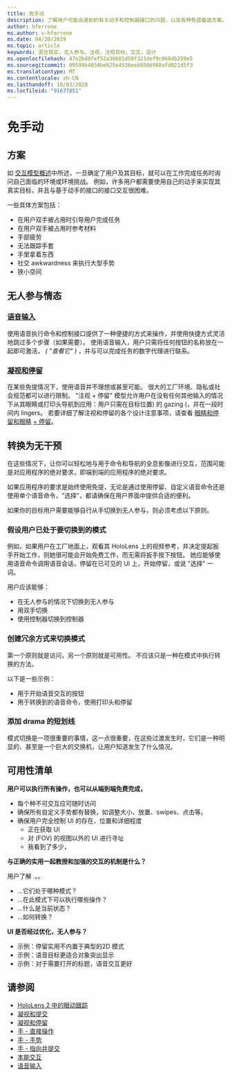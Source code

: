 ```yaml
---
title: 免手动
description: 了解用户可能会遇到的有关动手和控制器接口的问题，以及各种免提备选方案。
author: hferrone
ms.author: v-hferrone
ms.date: 04/20/2019
ms.topic: article
keywords: 混合现实，无人参与，注视，注视目标，交互，设计
ms.openlocfilehash: 47e2bd8fef52a36601d58f321def9c066db259e5
ms.sourcegitcommit: 09599b4034be825e4536eeb9566968afd021d5f3
ms.translationtype: MT
ms.contentlocale: zh-CN
ms.lasthandoff: 10/03/2020
ms.locfileid: "91677851"
---
```

# <a name="hands-free"></a>免手动

## <a name="scenarios"></a>方案

如 [交互模型概述](interaction-fundamentals.md)中所述，一旦确定了用户及其目标，就可以在工作完成任务时询问自己面临的环境或环境挑战。 例如，许多用户都需要使用自己的动手来实现其真实目标，并且与基于动手的接口的接口交互很困难。 

一些具体方案包括： 
* 在用户双手被占用时引导用户完成任务
* 在用户双手被占用时参考材料
* 手部疲劳
* 无法跟踪手套
* 手里拿着东西
* 社交 awkwardness 来执行大型手势
* 狭小空间


## <a name="hands-free-modalities"></a>无人参与情态

### <a name="voice-input"></a>[语音输入](voice-input.md)

使用语音执行命令和控制接口提供了一种便捷的方式来操作，并使用快捷方式灵活地跳过多个步骤（如果需要）。 使用语音输入，用户只需将任何按钮的名称放在一起即可激活， _( "查看它" )_ ，并与可以完成任务的数字代理进行联系。


### <a name="gaze-and-dwell"></a>[凝视和停留](gaze-and-dwell.md)

在某些免提情况下，使用语音并不理想或甚至可能。 很大的工厂环境、隐私或社会规范都可以进行限制。 "注视 + 停留" 模型允许用户在没有任何其他输入的情况下从其眼睛或打印头导航到应用：用户只需在目标位置) 的 gazing (，并在一段时间内 lingers。 若要详细了解注视和停留的各个设计注意事项，请查看 [眼睛和停留和眼睛](gaze-and-dwell-eyes.md) [+ 停留](gaze-and-dwell-head.md)。


## <a name="transitioning-in-and-out-of-hands-free"></a>转换为无干预

在这些情况下，让你可以轻松地与用于命令和导航的全息影像进行交互，范围可能是对应用程序的绝对要求，即端到端的应用程序的绝对要求。 

如果应用程序的要求是始终使用免提，无论是通过使用停留、自定义语音命令还是使用单个语音命令，"选择"，都请确保在用户界面中提供合适的便利。 

如果你的目标用户需要能够自行从手切换到无人参与，则必须考虑以下原则。

### <a name="assume-the-user-is-already-in-the-mode-that-they-want-to-switch-to"></a>假设用户已处于要切换到的模式
例如，如果用户在工厂地面上，观看其 HoloLens 上的视频参考，并决定提起扳手开始工作，则她很可能会开始免费工作，而无需将扳手按下按钮。 她应能够使用语音命令调用语音会话，停留在已可见的 UI 上，开始停留，或说 "选择" 一词。

用户应该能够： 
* 在无人参与的情况下切换到无人参与
* 用双手切换
* 使用控制器切换到控制器 

### <a name="create-redundant-ways-to-switch-modes"></a>创建冗余方式来切换模式
第一个原则就是访问，另一个原则就是可用性。 不应该只是一种在模式中执行转换的方法。 

以下是一些示例： 
* 用于开始语音交互的按钮
* 用于转换到的语音命令，使用打印头和停留

### <a name="add-a-dash-of-drama"></a>添加 drama 的短划线
模式切换是一项很重要的事情，这一点很重要，在这些过渡发生时，它们是一种明显的、甚至是一个巨大的交换机，让用户知道发生了什么情况。 


## <a name="usability-checklist"></a>可用性清单

**用户可以执行所有操作，也可以从端到端免费完成，**
* 每个种不可交互应可随时访问
* 确保所有自定义手势都有替换，如调整大小、放置、swipes、点击等。
* 确保用户完全控制 UI 的存在、位置和详细程度
    * 正在获取 UI
    * 对 (FOV) 的视图以外的 UI 进行寻址
    * 我看到了多少，

**与正确的实用一起教授和加强的交互的机制是什么？**

用户了解 .。。
* ...它们处于哪种模式？
* ...在此模式下可以执行哪些操作？
* ...什么是当前状态？
* ...如何转换？
    
**UI 是否经过优化，无人参与？**   

* 示例：停留实用不内置于典型的2D 模式
* 示例：语音目标更适合对象突出显示
* 示例：对于需要打开的标题，语音交互更好


## <a name="see-also"></a>请参阅
* [HoloLens 2 中的眼动跟踪](eye-tracking.md)
* [凝视和提交](gaze-and-commit.md)
* [凝视和停留](gaze-and-dwell.md)
* [手 - 直接操作](direct-manipulation.md)
* [手 - 手势](gaze-and-commit.md#composite-gestures)
* [手 - 指向并提交](point-and-commit.md)
* [本能交互](interaction-fundamentals.md)
* [语音输入](voice-input.md)
